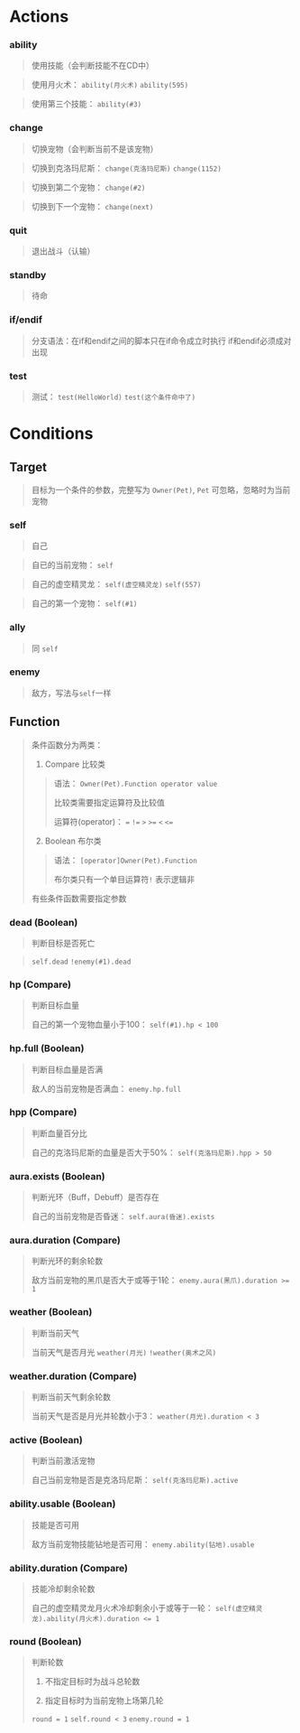 
# Actions

### ability

> 使用技能（会判断技能不在CD中）

> 使用月火术： `ability(月火术)` `ability(595)`

> 使用第三个技能： `ability(#3)`

### change

> 切换宠物（会判断当前不是该宠物）

> 切换到克洛玛尼斯： `change(克洛玛尼斯)` `change(1152)`

> 切换到第二个宠物： `change(#2)`

> 切换到下一个宠物： `change(next)`

### quit

> 退出战斗（认输）

### standby

> 待命

### if/endif

> 分支语法：在if和endif之间的脚本只在if命令成立时执行
> if和endif必须成对出现

### test

> 测试： `test(HelloWorld)` `test(这个条件命中了)`

# Conditions

## Target

> 目标为一个条件的参数，完整写为 `Owner(Pet)`, `Pet` 可忽略，忽略时为当前宠物

### self

> 自己

> 自已的当前宠物： `self`

> 自己的虚空精灵龙： `self(虚空精灵龙)` `self(557)`

> 自己的第一个宠物： `self(#1)`

### ally

> 同 `self`

### enemy

> 敌方，写法与`self`一样

## Function

> 条件函数分为两类：
>
> 1. Compare 比较类
>
>   > 语法： `Owner(Pet).Function operator value`
>   >
>   > 比较类需要指定运算符及比较值
>   >
>   > 运算符(operator)： `=` `!=` `>` `>=` `<` `<=`
>
> 2. Boolean 布尔类
>
>   > 语法： `[operator]Owner(Pet).Function`
>   >
>   > 布尔类只有一个单目运算符`!` 表示逻辑非
>
> 有些条件函数需要指定参数

### dead (Boolean)

> 判断目标是否死亡

> `self.dead` `!enemy(#1).dead`

### hp (Compare)


> 判断目标血量
>
> 自己的第一个宠物血量小于100： `self(#1).hp < 100`

### hp.full (Boolean)

> 判断目标血量是否满
>
> 敌人的当前宠物是否满血： `enemy.hp.full`

### hpp (Compare)

> 判断血量百分比
>
> 自己的克洛玛尼斯的血量是否大于50%： `self(克洛玛尼斯).hpp > 50`

### aura.exists (Boolean)

> 判断光环（Buff，Debuff）是否存在
>
> 自己的当前宠物是否昏迷： `self.aura(昏迷).exists`

### aura.duration (Compare)

> 判断光环的剩余轮数
>
> 敌方当前宠物的黑爪是否大于或等于1轮： `enemy.aura(黑爪).duration >= 1`

### weather (Boolean)

> 判断当前天气
>
> 当前天气是否月光 `weather(月光)` `!weather(奥术之风)`

### weather.duration (Compare)

> 判断当前天气剩余轮数
>
> 当前天气是否是月光并轮数小于3： `weather(月光).duration < 3`

### active (Boolean)

> 判断当前激活宠物
>
> 自己当前宠物是否是克洛玛尼斯： `self(克洛玛尼斯).active`

### ability.usable (Boolean)

> 技能是否可用
>
> 敌方当前宠物技能钻地是否可用： `enemy.ability(钻地).usable`

### ability.duration (Compare)

> 技能冷却剩余轮数
>
> 自己的虚空精灵龙月火术冷却剩余小于或等于一轮： `self(虚空精灵龙).ability(月火术).duration <= 1`

### round (Boolean)

> 判断轮数
>
> 1. 不指定目标时为战斗总轮数
>
> 2. 指定目标时为当前宠物上场第几轮
>
> `round = 1` `self.round < 3` `enemy.round = 1`
